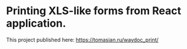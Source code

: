 # Printing XLS-like forms from React application.

This project published here: https://tomasian.ru/waydoc_print/

